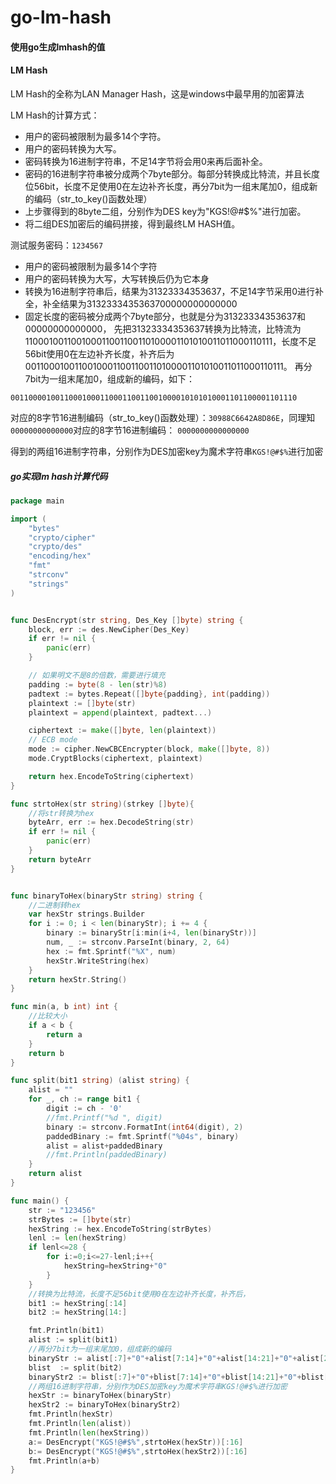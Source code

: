 # go-lm-hash

#### 使用go生成lmhash的值
#### LM Hash

LM Hash的全称为LAN Manager Hash，这是windows中最早用的加密算法

LM Hash的计算方式：

- 用户的密码被限制为最多14个字符。
- 用户的密码转换为大写。
- 密码转换为16进制字符串，不足14字节将会用0来再后面补全。
- 密码的16进制字符串被分成两个7byte部分。每部分转换成比特流，并且长度位56bit，长度不足使用0在左边补齐长度，再分7bit为一组末尾加0，组成新的编码（str_to_key()函数处理）
- 上步骤得到的8byte二组，分别作为DES key为"KGS!@#$%"进行加密。
- 将二组DES加密后的编码拼接，得到最终LM HASH值。

测试服务密码：`1234567`

- 用户的密码被限制为最多14个字符
- 用户的密码转换为大写，大写转换后仍为它本身
- 转换为16进制字符串后，结果为31323334353637，不足14字节采用0进行补全，补全结果为3132333435363700000000000000
- 固定长度的密码被分成两个7byte部分，也就是分为31323334353637和00000000000000，
  先把31323334353637转换为比特流，比特流为110001001100100011001100110100001101010011011000110111，长度不足56bit使用0在左边补齐长度，补齐后为00110001001100100011001100110100001101010011011000110111。
  再分7bit为一组末尾加0，组成新的编码，如下：

`0011000010011000100011000110011001000010101010001101100001101110`

对应的8字节16进制编码（str_to_key()函数处理）：`30988C6642A8D86E`，同理知`00000000000000`对应的8字节16进制编码： `0000000000000000`

得到的两组16进制字符串，分别作为DES加密key为魔术字符串`KGS!@#$%`进行加密
##### go实现lm hash计算代码

```go
package main

import (
    "bytes"
    "crypto/cipher"
    "crypto/des"
    "encoding/hex"
    "fmt"
    "strconv"
    "strings"
)


func DesEncrypt(str string, Des_Key []byte) string {
    block, err := des.NewCipher(Des_Key)
    if err != nil {
        panic(err)
    }

    // 如果明文不是8的倍数，需要进行填充
    padding := byte(8 - len(str)%8)
    padtext := bytes.Repeat([]byte{padding}, int(padding))
    plaintext := []byte(str)
    plaintext = append(plaintext, padtext...)

    ciphertext := make([]byte, len(plaintext))
    // ECB mode
    mode := cipher.NewCBCEncrypter(block, make([]byte, 8))
    mode.CryptBlocks(ciphertext, plaintext)

    return hex.EncodeToString(ciphertext)
}

func strtoHex(str string)(strkey []byte){
	//将str转换为hex
    byteArr, err := hex.DecodeString(str)
    if err != nil {
        panic(err)
    }
    return byteArr
}


func binaryToHex(binaryStr string) string {
    //二进制转hex
    var hexStr strings.Builder
    for i := 0; i < len(binaryStr); i += 4 {
        binary := binaryStr[i:min(i+4, len(binaryStr))]
        num, _ := strconv.ParseInt(binary, 2, 64)
        hex := fmt.Sprintf("%X", num)
        hexStr.WriteString(hex)
    }
    return hexStr.String()
}

func min(a, b int) int {
    //比较大小
    if a < b {
        return a
    }
    return b
}

func split(bit1 string) (alist string) {
    alist = ""
    for _, ch := range bit1 {
        digit := ch - '0'
        //fmt.Printf("%d ", digit)
        binary := strconv.FormatInt(int64(digit), 2)
        paddedBinary := fmt.Sprintf("%04s", binary)
        alist = alist+paddedBinary
        //fmt.Println(paddedBinary)
    }
    return alist
}

func main() {
    str := "123456"
    strBytes := []byte(str)
    hexString := hex.EncodeToString(strBytes)
    lenl := len(hexString)
    if lenl<=28 {
        for i:=0;i<=27-lenl;i++{
            hexString=hexString+"0"
        }
    }
    //转换为比特流，长度不足56bit使用0在左边补齐长度，补齐后，
    bit1 := hexString[:14]
    bit2 := hexString[14:]

    fmt.Println(bit1)
    alist := split(bit1)
    //再分7bit为一组末尾加0，组成新的编码
    binaryStr := alist[:7]+"0"+alist[7:14]+"0"+alist[14:21]+"0"+alist[21:28]+"0"+alist[28:35]+"0"+alist[35:42]+"0"+alist[42:49]+"0"+alist[49:56]+"0"
    blist  := split(bit2)
    binaryStr2 := blist[:7]+"0"+blist[7:14]+"0"+blist[14:21]+"0"+blist[21:28]+"0"+blist[28:35]+"0"+blist[35:42]+"0"+blist[42:49]+"0"+blist[49:56]+"0"
	//两组16进制字符串，分别作为DES加密key为魔术字符串KGS!@#$%进行加密
    hexStr := binaryToHex(binaryStr)
    hexStr2 := binaryToHex(binaryStr2)
    fmt.Println(hexStr)
    fmt.Println(len(alist))
    fmt.Println(len(hexString))
    a:= DesEncrypt("KGS!@#$%",strtoHex(hexStr))[:16]
    b:= DesEncrypt("KGS!@#$%",strtoHex(hexStr2))[:16]
    fmt.Println(a+b)
}
```
